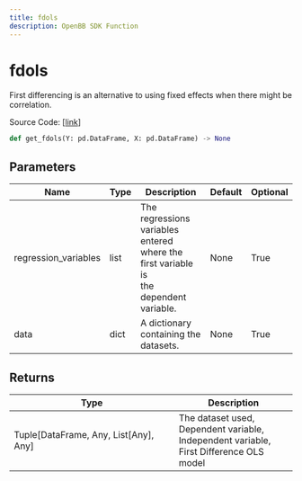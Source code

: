 ```yaml
---
title: fdols
description: OpenBB SDK Function
---
```


# fdols

First differencing is an alternative to using fixed effects when there might be correlation.

Source Code: [[link](https://github.com/OpenBB-finance/OpenBBTerminal/tree/main/openbb_terminal/econometrics/regression_model.py#L408)]

```python
def get_fdols(Y: pd.DataFrame, X: pd.DataFrame) -> None
```
## Parameters

| Name | Type | Description | Default | Optional |
| ---- | ---- | ----------- | ------- | -------- |
| regression_variables | list | The regressions variables entered where the first variable is<br/>the dependent variable. | None | True |
| data | dict | A dictionary containing the datasets. | None | True |

## Returns

| Type | Description |
| ---- | ----------- |
| Tuple[DataFrame, Any, List[Any], Any] | The dataset used,<br/>Dependent variable,<br/>Independent variable,<br/>First Difference OLS model |

